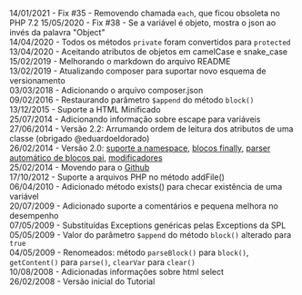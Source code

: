 14/01/2021 - Fix #35 - Removendo chamada `each`, que ficou obsoleta no PHP 7.2
15/05/2020 - Fix #38 - Se a variável é objeto, mostra o json ao invés da palavra "Object"  
14/04/2020 - Todos os métodos `private` foram convertidos para `protected`  
13/04/2020 - Aceitando atributos de objetos em camelCase e snake_case  
15/02/2019 - Melhorando o markdown do arquivo README  
13/02/2019 - Atualizando composer para suportar novo esquema de versionamento  
03/03/2018 - Adicionando o arquivo composer.json  
09/02/2016 - Restaurando parâmetro `$append` do método `block()`  
13/12/2015 - Suporte a HTML Minificado  
25/07/2014 - Adicionando informação sobre escape para variáveis  
27/06/2014 - Versão 2.2: Arrumando ordem de leitura dos atributos de uma classe (obrigado @eduardoeldorado)  
26/02/2014 - Versão 2.0: [suporte a namespace](#instala%C3%A7%C3%A3o-e-uso), [blocos finally](#blocos-finally), [parser automático de blocos pai](#blocos-autom%C3%A1ticos-por-padr%C3%A3o), [modificadores](#vari%C3%A1veis-com-modificadores)  
25/02/2014 - Movendo para o [Github](https://github.com/raelgc/template)  
17/10/2012 - Suporte a arquivos PHP no método addFile()  
06/04/2010 - Adicionado método exists() para checar existência de uma variável  
20/07/2009 - Adicionado suporte a comentários e pequena melhora no desempenho  
07/05/2009 - Substituídas Exceptions genéricas pelas Exceptions da SPL  
05/05/2009 - Valor do parâmetro `$append` do método `block()` alterado para `true`  
04/05/2009 - Renomeados: método `parseBlock()` para `block()`, `getContent()` para `parse()`, `clearVar` para `clear()`  
10/08/2008 - Adicionadas informações sobre html select  
26/02/2008 - Versão inicial do Tutorial  
